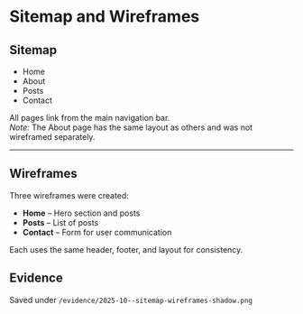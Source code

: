 # Sitemap and Wireframes

## Sitemap
- Home  
- About  
- Posts  
- Contact  

All pages link from the main navigation bar.  
*Note:* The About page has the same layout as others and was not wireframed separately.

---

## Wireframes
Three wireframes were created:
- **Home** – Hero section and posts  
- **Posts** – List of posts  
- **Contact** – Form for user communication  

Each uses the same header, footer, and layout for consistency.


## Evidence
Saved under `/evidence/2025-10--sitemap-wireframes-shadow.png`
  